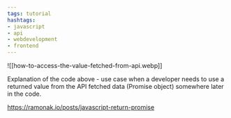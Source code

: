 ```yaml
---
tags: tutorial
hashtags:
- javascript
- api
- webdevelopment
- frontend
---
```


![[how-to-access-the-value-fetched-from-api.webp]]

Explanation of the code above - use case when a developer needs to use a returned value from the API fetched data (Promise object) somewhere later in the code.

https://ramonak.io/posts/javascript-return-promise